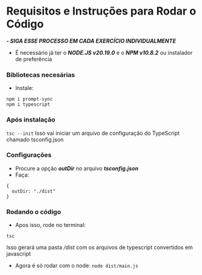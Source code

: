 # Requisitos e Instruções para Rodar o Código
___- SIGA ESSE PROCESSO EM CADA EXERCÍCIO INDIVIDUALMENTE___
- É necessário já ter o ___NODE.JS v20.19.0___ e o ___NPM v10.8.2___ ou instalador de preferência
### Bibliotecas necesárias
- Instale:  
```NPM
npm i prompt-sync
npm i typescript
```
### Após instalação
`tsc --init`   Isso vai iniciar um arquivo de configuração do TypeScript chamado tsconfig.json

### Configurações
 - Procure a opção ___outDir___ no arquivo ___tsconfig.json___
 - Faça:
```TS
{
  outDir: "./dist"
}
```
### Rodando o código
- Apos isso, rode no terminal:  


`tsc`

Isso gerará uma pasta _/dist_ com os arquivos de typescript convertidos em javascript


- Agora é só rodar com o node:
  `node dist/main.js`
